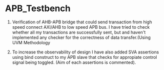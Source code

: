 # APB_Testbench

1) Verification of AHB-APB bridge that could send transaction from high speed connect AXI/AHB to low speed APB bus. I have tried to check whether all my transactions are successfully sent, but and haven't implemented any checker for the correctness of data transfer.(Using UVM Methodology

2) To increase the observability of design  I have also added SVA assertions using bind construct to my APB slave that checks for appropiate control signal being toggled.
 (Aim of each assertions is commented).


